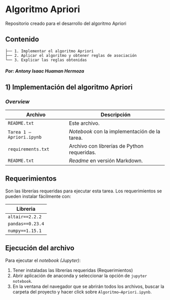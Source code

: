 # Algoritmo Apriori
Repositorio creado para el desarrollo del algoritmo Apriori

## Contenido

```
├── 1. Implementar el algoritmo Apriori
├── 2. Aplicar el algoritmo y obtener reglas de asociación
└── 3. Explicar las reglas obtenidas
```

##### Por: Antony Isaac Huaman Hermoza

## 1) Implementación del algoritmo Apriori

### *Overview*

| Archivo                   | Descripción                                   |
| ------------------------- | --------------------------------------------- |
| `README.txt`               | Este archivo.                                 |
| `Tarea 1 – Apriori.ipynb` | *Notebook* con la implementación de la tarea. |
| `requirements.txt`        | Archivo con librerías de Python requeridas.   |
| `README.txt`              | *Readme* en versión Markdown.              |



## Requerimientos

Son las librerías requeridas para ejecutar esta tarea. Los requerimientos se pueden instalar fácilmente con:

| Libreria          | 
| ----------------- |
| `altair==2.2.2`   |
| `pandas==0.23.4`  |
| `numpy==1.15.1`   |

## Ejecución del archivo

Para ejecutar el *notebook (Jupyter)*:

1. Tener instaladas las librerías requeridas (Requerimientos)
2. Abrir aplicación de anaconda y seleccionar la opción de `jupyter notebook`.
3. En la ventana del navegador que se abrirán todos los archivos, buscar la carpeta del proyecto y hacer click sobre `Algoritmo–Apriori.ipynb`.
